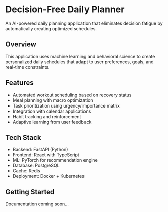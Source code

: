 # Decision-Free Daily Planner

An AI-powered daily planning application that eliminates decision fatigue by automatically creating optimized schedules.

## Overview
This application uses machine learning and behavioral science to create personalized daily schedules that adapt to user preferences, goals, and real-time constraints.

## Features
- Automated workout scheduling based on recovery status
- Meal planning with macro optimization
- Task prioritization using urgency/importance matrix
- Integration with calendar applications
- Habit tracking and reinforcement
- Adaptive learning from user feedback

## Tech Stack
- Backend: FastAPI (Python)
- Frontend: React with TypeScript
- ML: PyTorch for recommendation engine
- Database: PostgreSQL
- Cache: Redis
- Deployment: Docker + Kubernetes

## Getting Started
Documentation coming soon...